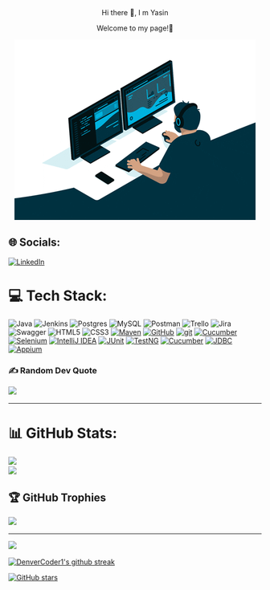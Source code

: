 <div align="center">
 Hi there 👋, I m Yasin


Welcome to my page!🎉


<img src="https://github.com/yasinaktepe/yasinaktepe/blob/main/68747470733a2f2f6d656469612e67697068792e636f6d2f6d656469612f645765734263544c61766b5a754733354d492f67697068792e676966%20(1).gif" width="auto">
</div>

<!--
**yasinaktepe/yasinaktepe** is a ✨ _special_ ✨ repository because its `README.md` (this file) appears on your GitHub profile.

Here are some ideas to get you started:

- 🔭 I am a Software Development Engineer in Test Candidate from Turkey.
- 🌱 I’m currently working on Information Technology.
- 👯 I’m currently learning testing tools and exploring technical content writing.
- 🤔 I’m looking for help with ...
- 💬 Ask me about ...
- 📫 How to reach me: ...
- 😄 Pronouns: ...
- ⚡ Fun fact: ...
-->

## 🌐 Socials:
[![LinkedIn](https://img.shields.io/badge/LinkedIn-%230077B5.svg?logo=linkedin&logoColor=white)](https://linkedin.com/in/yasin-aktepe-qa) 

# 💻 Tech Stack:
![Java](https://img.shields.io/badge/java-%23ED8B00.svg?style=for-the-badge&logo=java&logoColor=white) ![Jenkins](https://img.shields.io/badge/jenkins-%232C5263.svg?style=for-the-badge&logo=jenkins&logoColor=white) ![Postgres](https://img.shields.io/badge/postgres-%23316192.svg?style=for-the-badge&logo=postgresql&logoColor=white) ![MySQL](https://img.shields.io/badge/mysql-%2300f.svg?style=for-the-badge&logo=mysql&logoColor=white) ![Postman](https://img.shields.io/badge/Postman-FF6C37?style=for-the-badge&logo=postman&logoColor=white) ![Trello](https://img.shields.io/badge/Trello-%23026AA7.svg?style=for-the-badge&logo=Trello&logoColor=white) ![Jira](https://img.shields.io/badge/jira-%230A0FFF.svg?style=for-the-badge&logo=jira&logoColor=white) ![Swagger](https://img.shields.io/badge/-Swagger-%23Clojure?style=for-the-badge&logo=swagger&logoColor=white) ![HTML5](https://img.shields.io/badge/html5-%23E34F26.svg?style=for-the-badge&logo=html5&logoColor=white) ![CSS3](https://img.shields.io/badge/css3-%231572B6.svg?style=for-the-badge&logo=css3&logoColor=white) [![Maven](https://badgen.net/badge/icon/maven?icon=maven&label)](https://https://maven.apache.org/) [![GitHub](https://img.shields.io/badge/--181717?logo=github&logoColor=ffffff)](https://github.com/) [![git](https://img.shields.io/badge/--F05032?logo=git&logoColor=ffffff)](http://git-scm.com/) [![Cucumber](https://img.shields.io/badge/-Cucumber-%23222222?logo=Cucumber&logoColor=green&style=flat-square)](https://cucumber.io/) [![Selenium](https://img.shields.io/badge/-Selenium-%23green?logo=Selenium&logoColor=white&style=flat-square)](https://www.selenium.dev/) [![IntelliJ IDEA](https://img.shields.io/badge/-IntelliJ%20IDEA-%23red?logo=IntelliJ-IDEA&logoColor=white&style=flat-square)](https://www.jetbrains.com/idea/) [![JUnit](https://img.shields.io/badge/-JUnit-%23000?logo=JUnit&logoColor=white&style=flat-square)](https://junit.org/junit5/) [![TestNG](https://img.shields.io/badge/-TestNG-%23yellow?logo=TestNG&logoColor=white&style=flat-square)](https://testng.org/) [![Cucumber](https://img.shields.io/badge/-Cucumber-%23black?logo=Cucumber&logoColor=white&style=flat-square)](https://cucumber.io/) [![JDBC](https://img.shields.io/badge/-JDBC-%23orange?logo=Java&logoColor=white&style=flat-square)](https://docs.oracle.com/javase/tutorial/jdbc/index.html) [![Appium](https://img.shields.io/badge/-Appium-%23a464c4?logo=Appium&logoColor=white&style=flat-square)](https://appium.io/)

### ✍️ Random Dev Quote
![](https://quotes-github-readme.vercel.app/api?type=horizontal&theme=tokyonight)

---


# 📊 GitHub Stats:
![](https://github-readme-stats.vercel.app/api?username=yasinaktepe&theme=dark&hide_border=false&include_all_commits=false&count_private=false)<br/> ![](https://github-readme-streak-stats.herokuapp.com/?user=yasinaktepe&theme=dark&hide_border=false)<br/>


## 🏆 GitHub Trophies
![](https://github-profile-trophy.vercel.app/?username=yasinaktepe&theme=nord&no-frame=true&no-bg=false&margin-w=4)

---
[![](https://visitcount.itsvg.in/api?id=yasinaktepe&icon=0&color=0)](https://visitcount.itsvg.in)

<!-- Proudly created with GPRM ( https://gprm.itsvg.in ) -->









[![DenverCoder1's github streak](https://github-readme-streak-stats.herokuapp.com/?user=Naereen&theme=blue-green)](https://github.com/DenverCoder1/github-readme-streak-stats)


[![GitHub stars](https://img.shields.io/github/stars/Naereen/StrapDown.js.svg?style=social&label=Star&maxAge=2592000)](https://GitHub.com/Naereen/StrapDown.js/stargazers/)
